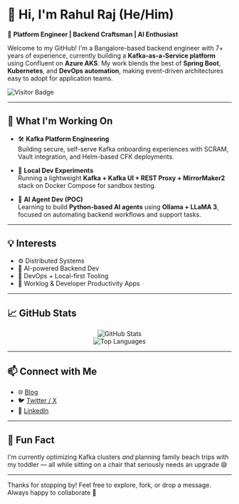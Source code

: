 # 👋 Hi, I'm Rahul Raj (He/Him)

🎯 **Platform Engineer | Backend Craftsman | AI Enthusiast**

Welcome to my GitHub! I'm a Bangalore-based backend engineer with 7+ years of experience, currently building a **Kafka-as-a-Service platform** using Confluent on **Azure AKS**. My work blends the best of **Spring Boot**, **Kubernetes**, and **DevOps automation**, making event-driven architectures easy to adopt for application teams.

![Visitor Badge](https://visitor-badge.laobi.icu/badge?page_id=rahulrajpandey.rahulrajpandey)

---

## 🚀 What I'm Working On

- 🛠️ **Kafka Platform Engineering**  
  Building secure, self-serve Kafka onboarding experiences with SCRAM, Vault integration, and Helm-based CFK deployments.

- 🧪 **Local Dev Experiments**  
  Running a lightweight **Kafka + Kafka UI + REST Proxy + MirrorMaker2** stack on Docker Compose for sandbox testing.

- 🤖 **AI Agent Dev (POC)**  
  Learning to build **Python-based AI agents** using **Ollama + LLaMA 3**, focused on automating backend workflows and support tasks.

---

## 💡 Interests

- ⚙️ Distributed Systems  
- 🧠 AI-powered Backend Dev  
- 🐳 DevOps + Local-first Tooling  
- 📓 Worklog & Developer Productivity Apps

---

## 📈 GitHub Stats

<p align="center">
  <img src="https://github-readme-stats.vercel.app/api?username=rahulrajpandey&show_icons=true&theme=radical" alt="GitHub Stats" />
  <br/>
  <img src="https://github-readme-stats.vercel.app/api/top-langs/?username=rahulrajpandey&layout=compact&theme=radical" alt="Top Languages" />
</p>

---

## 📫 Connect with Me

- 🌐 [Blog](https://rahulrajpandey.github.io/)
- 🐦 [Twitter / X](https://x.com/rrprahulraj)
- 💼 [LinkedIn](https://www.linkedin.com/in/rahulrajpandey/)

---

## 📌 Fun Fact

I'm currently optimizing Kafka clusters *and* planning family beach trips with my toddler — all while sitting on a chair that seriously needs an upgrade 😄

---

Thanks for stopping by! Feel free to explore, fork, or drop a message. Always happy to collaborate 🚀



<!--
**rahulrajpandey/rahulrajpandey** is a ✨ _special_ ✨ repository because its `README.md` (this file) appears on your GitHub profile.

Here are some ideas to get you started:

- 🔭 I’m currently working on ...
- 🌱 I’m currently learning ...
- 👯 I’m looking to collaborate on ...
- 🤔 I’m looking for help with ...
- 💬 Ask me about ...
- 📫 How to reach me: ...
- 😄 Pronouns: ...
- ⚡ Fun fact: ...
-->
